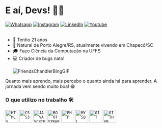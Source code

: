 # E aí, Devs! 👨‍💻 
[![Whatsapp](https://img.shields.io/badge/WhatsApp-25D366?style=for-the-badge&logo=whatsapp&logoColor=white)](https://wa.me/49988025062) [![Instagram](https://img.shields.io/badge/Instagram-E4405F?style=for-the-badge&logo=instagram&logoColor=white)](https://instagram.com/costa.gabriel_) [![LinkedIn](https://img.shields.io/badge/LinkedIn-0077B5?style=for-the-badge&logo=linkedin&logoColor=white)](https://linkedin.com/in/gabriel-santos-costa-5b25ab247) [![Youtube](https://img.shields.io/badge/Youtube-D14836?style=for-the-badge&logo=youtube&logoColor=white)](https://www.youtube.com/@gabrielcostaaa)
<br><br>
- 🎂 Tenho 21 anos
- 📍 Natural de Porto Alegre/RS, atualmente vivendo em Chapecó/SC
- 🎓 Faço Ciência da Computação na UFFS
- 💻 Criador de bugs nato!
<br><br>
  ![FriendsChandlerBingGIF](https://github.com/gabrielcostaaa/gabrielcostaaa/assets/129251793/d62470e8-eab0-4829-b49c-34c10be413c7)

Quanto mais aprendo, mais percebo o quanto ainda há para aprender. A jornada vem sendo muito boa! 😁

### O que utilizo no trabalho 🛠️
<code><img width="40px" src="https://cdn.jsdelivr.net/gh/devicons/devicon/icons/html5/html5-original-wordmark.svg" title = "HTML5"/></code>
<code><img width="40px" src="https://cdn.jsdelivr.net/gh/devicons/devicon/icons/css3/css3-original-wordmark.svg" title = "CSS3"/></code>
<code><img width="40px" src="https://cdn.jsdelivr.net/gh/devicons/devicon/icons/javascript/javascript-original.svg" title = "JAVASCRIPT"/></code>
<code><img width="40px" src="https://cdn.jsdelivr.net/gh/devicons/devicon@latest/icons/bootstrap/bootstrap-original.svg" title = "BOOTSTRAP"/></code>
<code><img width="40px" src="https://cdn.jsdelivr.net/gh/devicons/devicon@latest/icons/php/php-original.svg" title = "PHP"/></code>
<code><img width="40px" src="https://cdn.jsdelivr.net/gh/devicons/devicon/icons/mysql/mysql-original.svg" title = "MYSQL"/></code>
<code><img width="40px" src="https://cdn.jsdelivr.net/gh/devicons/devicon/icons/git/git-original.svg" title = "GIT"/></code>
<code><img width="40px" src="https://cdn.jsdelivr.net/gh/devicons/devicon/icons/github/github-original.svg" title = "GITHUB"/></code>
